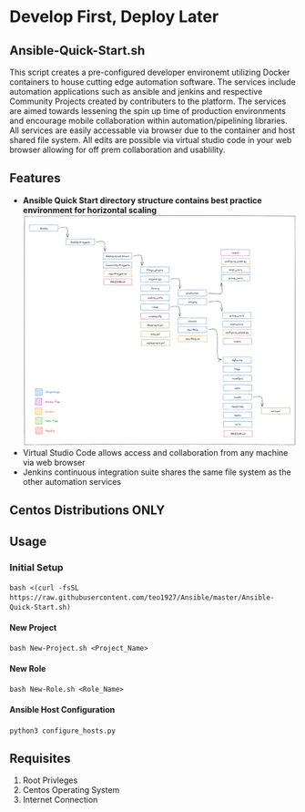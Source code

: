 # Develop First, Deploy Later
## Ansible-Quick-Start.sh
This script creates a pre-configured developer environemt utilizing Docker containers to house cutting edge automation software. The services include automation applications such as ansible and jenkins and respective Community Projects created by contributers to the platform. The services are aimed towards lessening the spin up time of production environments and encourage mobile collaboration within automation/pipelining libraries. All services are easily accessable via browser due to the container and host shared file system. All edits are possible via virtual studio code in your web browser allowing for off prem collaboration and usablility.

## Features
- **Ansible Quick Start directory structure contains best practice environment for horizontal scaling**
![](images/Directory-Structure.png)
- Virtual Studio Code allows access and collaboration from any machine via web browser
- Jenkins continuous integration suite shares the same file system as the other automation services

## Centos Distributions ONLY

## Usage
### Initial Setup
`bash <(curl -fsSL https://raw.githubusercontent.com/teo1927/Ansible/master/Ansible-Quick-Start.sh)`
#### New Project
`bash New-Project.sh <Project_Name>`
#### New Role
`bash New-Role.sh <Role_Name>`
#### Ansible Host Configuration
`python3 configure_hosts.py`
## Requisites
1. Root Privleges
2. Centos Operating System
3. Internet Connection
